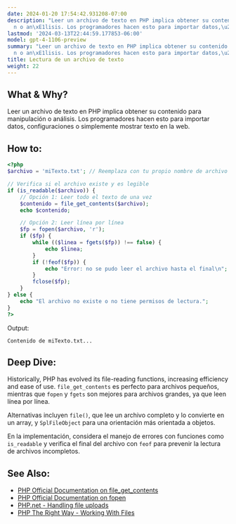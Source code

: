 ```yaml
---
date: 2024-01-20 17:54:42.931208-07:00
description: "Leer un archivo de texto en PHP implica obtener su contenido para manipulaci\xF3\
  n o an\xE1lisis. Los programadores hacen esto para importar datos,\u2026"
lastmod: '2024-03-13T22:44:59.177853-06:00'
model: gpt-4-1106-preview
summary: "Leer un archivo de texto en PHP implica obtener su contenido para manipulaci\xF3\
  n o an\xE1lisis. Los programadores hacen esto para importar datos,\u2026"
title: Lectura de un archivo de texto
weight: 22
---
```


## What & Why?
Leer un archivo de texto en PHP implica obtener su contenido para manipulación o análisis. Los programadores hacen esto para importar datos, configuraciones o simplemente mostrar texto en la web.

## How to:
```PHP
<?php
$archivo = 'miTexto.txt'; // Reemplaza con tu propio nombre de archivo

// Verifica si el archivo existe y es legible
if (is_readable($archivo)) {
    // Opción 1: Leer todo el texto de una vez
    $contenido = file_get_contents($archivo);
    echo $contenido;

    // Opción 2: Leer línea por línea
    $fp = fopen($archivo, 'r');
    if ($fp) {
        while (($linea = fgets($fp)) !== false) {
            echo $linea;
        }
        if (!feof($fp)) {
            echo "Error: no se pudo leer el archivo hasta el final\n";
        }
        fclose($fp);
    }
} else {
    echo "El archivo no existe o no tiene permisos de lectura.";
}
?>
```
Output:
```
Contenido de miTexto.txt...
```

## Deep Dive:
Historically, PHP has evolved its file-reading functions, increasing efficiency and ease of use. `file_get_contents` es perfecto para archivos pequeños, mientras que `fopen` y `fgets` son mejores para archivos grandes, ya que leen línea por línea.

Alternativas incluyen `file()`, que lee un archivo completo y lo convierte en un array, y `SplFileObject` para una orientación más orientada a objetos.

En la implementación, considera el manejo de errores con funciones como `is_readable` y verifica el final del archivo con `feof` para prevenir la lectura de archivos incompletos.

## See Also:
- [PHP Official Documentation on file_get_contents](https://www.php.net/manual/en/function.file-get-contents.php)
- [PHP Official Documentation on fopen](https://www.php.net/manual/en/function.fopen.php)
- [PHP.net - Handling file uploads](https://www.php.net/manual/en/features.file-upload.php)
- [PHP The Right Way - Working With Files](https://phptherightway.com/#files)
